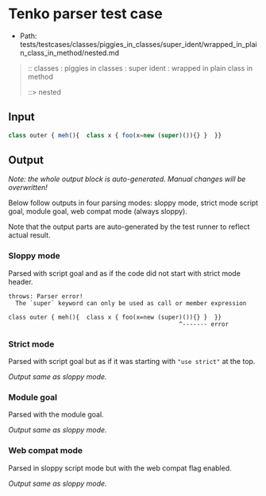 # Tenko parser test case

- Path: tests/testcases/classes/piggies_in_classes/super_ident/wrapped_in_plain_class_in_method/nested.md

> :: classes : piggies in classes : super ident : wrapped in plain class in method
>
> ::> nested

## Input

`````js
class outer { meh(){  class x { foo(x=new (super)()){} }  }}
`````

## Output

_Note: the whole output block is auto-generated. Manual changes will be overwritten!_

Below follow outputs in four parsing modes: sloppy mode, strict mode script goal, module goal, web compat mode (always sloppy).

Note that the output parts are auto-generated by the test runner to reflect actual result.

### Sloppy mode

Parsed with script goal and as if the code did not start with strict mode header.

`````
throws: Parser error!
  The `super` keyword can only be used as call or member expression

class outer { meh(){  class x { foo(x=new (super)()){} }  }}
                                                ^------- error
`````

### Strict mode

Parsed with script goal but as if it was starting with `"use strict"` at the top.

_Output same as sloppy mode._

### Module goal

Parsed with the module goal.

_Output same as sloppy mode._

### Web compat mode

Parsed in sloppy script mode but with the web compat flag enabled.

_Output same as sloppy mode._
